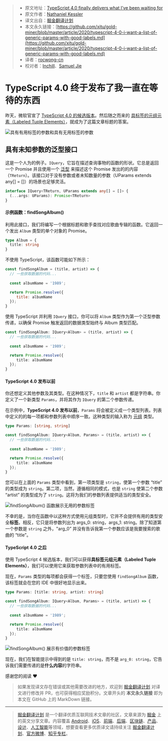 > * 原文地址：[TypeScript 4.0 finally delivers what I’ve been waiting for](https://medium.com/javascript-in-plain-english/typescript-4-0-i-want-a-list-of-generic-params-with-good-labels-c6087d2df935)
> * 原文作者：[Nathaniel Kessler](https://medium.com/@nathanielkessler)
> * 译文出自：[掘金翻译计划](https://github.com/xitu/gold-miner)
> * 本文永久链接：[https://github.com/xitu/gold-miner/blob/master/article/2020/typescript-4-0-i-want-a-list-of-generic-params-with-good-labels.md](https://github.com/xitu/gold-miner/blob/master/article/2020/typescript-4-0-i-want-a-list-of-generic-params-with-good-labels.md)
> * 译者：[rocwong-cn](https://github.com/rocwong-cn)
> * 校对者：[Inchill](https://github.com/Inchill)、[Samuel Jie](https://github.com/suhanyujie)

# TypeScript 4.0 终于发布了我一直在等待的东西

昨天，微软官宣了 [TypeScript 4.0 的候选版本](https://devblogs.microsoft.com/typescript/announcing-typescript-4-0-rc)。然后随之而来的 [具标签的元组元素（Labeled Tuple Elements）](https://devblogs.microsoft.com/typescript/announcing-typescript-4-0-rc/#labeled-tuple-elements)，就成为了这篇文章标题的答案。

![具有有用标签的参数和具有无用标签的参数](https://cdn-images-1.medium.com/max/2148/1*G00zmJivkNGN1L6fDo9vnQ.png)

## 具有未知参数的泛型接口

这是一个人为的例子。`IQuery`，它旨在描述查询事物的函数的形状。它总是返回一个 Promise 并且使用一个 [泛型](https://www.typescriptlang.org/docs/handbook/generics.html) 来描述这个 Promise 发出的的内容 （`TReturn`）。该接口对于没有参数或者未知数量的参数（UParams extends any[] = []）的场景也足够灵活。

```ts
interface IQuery<TReturn, UParams extends any[] = []> {
  (...args: UParams): Promise<TReturn>
}
```

#### 示例函数：findSongAlbum()

利用此接口，我们将编写一个根据标题和歌手查找对应歌曲专辑的函数。它返回一个发出 `Album` 类型的单个对象的 Promise。

```ts
type Album = {
  title: string
}
```

不使用 TypeScript，该函数可能如下所示：

```js
const findSongAlbum = (title, artist) => {
  // 一些获取数据的代码...
  
  const albumName = '1989';

  return Promise.resolve({
     title: albumName
  });
}
```

使用 TypeScript 并利用 `IQuery` 接口，你可以将 `Album` 类型作为第一个泛型参数传递，以确保 Promise 触发返回的数据类型始终与 Album 类型匹配。

```ts
const findSongAlbum: IQuery<Album> = (title, artist) => {
  // 一些获取数据的代码...
  
  const albumName = '1989';

  return Promise.resolve({
     title: albumName
  });
}
```

#### TypeScript 4.0 发布以前

你还想定义其他参数及其类型。在这种情况下，`title` 和 `artist` 都是字符串。你定义了一个新类型 `Params`，并将其作为 `IQuery` 的第二个参数传递。

在示例中，**TypeScript 4.0 发布以前**，`Params` 将会被定义成一个类型列表。列表中定义的的每一项都和参数列表中顺序一致。这种类型的输入称为 [元组](https://www.typescriptlang.org/docs/handbook/basic-types.html#tuple) 类型。

```ts
type Params: [string, string]

const findSongAlbum: IQuery<Album, Params> = (title, artist) => {
  // 一些获取数据的代码...
  
  const albumName = '1989';

  return Promise.resolve({
     title: albumName
  });
}
```

您可以在上面的 `Params` 类型中看到，第一项类型是 `string`，使第一个参数 “title” 的类型成为 `string`。第二项，当然，遵循相同的模式，也是 `string` 使第二个参数 “artist” 的类型成为了 `string`。这将为我们的参数列表提供适当的类型安全。

![findSongAlbum() 函数展示无用的参数标签](https://user-images.githubusercontent.com/5164225/90373125-09174600-e0a4-11ea-8290-c7a976da28d8.gif)

不幸的是，当你在函数中以这种方式使用元组类型时，它并不会提供有用的类型安全**标签**。相反，它只是将参数列出为 args_0: string，args_1: string。除了知道第一个参数是 `string` 之外，"arg_0” 并没有告诉我第一个参数应该是我要搜索的歌曲的 “title”。

#### TypeScript 4.0 之后

使用 TypeScript 4 候选版本，我们可以获得**具标签元组元素（Labeled Tuple Elements）**，我们可以使用它来获取参数列表中的有用标签。

现在，`Params` 类型的每项都会获得一个标签，只要您使用 `findSongAlbum` 函数，该标签就会在您的 IDE 中很好地显示出来。

```ts
type Params: [title: string, artist: string]

const findSongAlbum: IQuery<Album, Params> = (title, artist) => {
  // 一些获取数据的代码...
  
  const albumName = '1989';

  return Promise.resolve({
     title: albumName
  });
}
```

![findSongAlbum() 展示有价值的参数标签](https://user-images.githubusercontent.com/5164225/90373135-0c123680-e0a4-11ea-8e49-4467ee3345e8.gif)

现在，我们在智能提示中得到的是 `title: string`，而不是 `arg_0: string`，它告诉我们需要传递的是**什么内容**的字符串。

感谢您的阅读 ❤

> 如果发现译文存在错误或其他需要改进的地方，欢迎到 [掘金翻译计划](https://github.com/xitu/gold-miner) 对译文进行修改并 PR，也可获得相应奖励积分。文章开头的 **本文永久链接** 即为本文在 GitHub 上的 MarkDown 链接。

---

> [掘金翻译计划](https://github.com/xitu/gold-miner) 是一个翻译优质互联网技术文章的社区，文章来源为 [掘金](https://juejin.im) 上的英文分享文章。内容覆盖 [Android](https://github.com/xitu/gold-miner#android)、[iOS](https://github.com/xitu/gold-miner#ios)、[前端](https://github.com/xitu/gold-miner#前端)、[后端](https://github.com/xitu/gold-miner#后端)、[区块链](https://github.com/xitu/gold-miner#区块链)、[产品](https://github.com/xitu/gold-miner#产品)、[设计](https://github.com/xitu/gold-miner#设计)、[人工智能](https://github.com/xitu/gold-miner#人工智能)等领域，想要查看更多优质译文请持续关注 [掘金翻译计划](https://github.com/xitu/gold-miner)、[官方微博](http://weibo.com/juejinfanyi)、[知乎专栏](https://zhuanlan.zhihu.com/juejinfanyi)。
